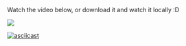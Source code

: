 Watch the video below, or download it and watch it locally :D

<a href="https://asciinema.org/a/4i668h9vpizaw9j0jqmp63e3a" target="_blank"><img src="https://asciinema.org/a/4i668h9vpizaw9j0jqmp63e3a.png" /></a>

[![asciicast](https://asciinema.org/a/4i668h9vpizaw9j0jqmp63e3a.png)](https://asciinema.org/a/4i668h9vpizaw9j0jqmp63e3a)
